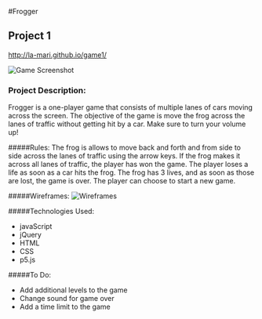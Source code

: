 #Frogger
## Project 1
<http://la-mari.github.io/game1/>

![Game Screenshot](http://i.imgur.com/JuXpF2E.png "Frogger App Screenshot")

### Project Description:
Frogger is a one-player game that consists of multiple lanes of cars moving across the screen. The objective of the game is move the frog across the lanes of traffic without getting hit by a car. Make sure to turn your volume up!

#####Rules:
The frog is allows to move back and forth and from side to side across the lanes of traffic using the arrow keys. If the frog makes it across all lanes of traffic, the player has won the game. The player loses a life as soon as a car hits the frog. The frog has 3 lives, and as soon as those are lost, the game is over. The player can choose to start a new game.

#####Wireframes:
![Wireframes](http://i.imgur.com/0pTnDq2.png "Frogger WireFrame")

#####Technologies Used:
* javaScript
* jQuery
* HTML
* CSS
* p5.js

#####To Do:
* Add additional levels to the game
* Change sound for game over
* Add a time limit to the game


